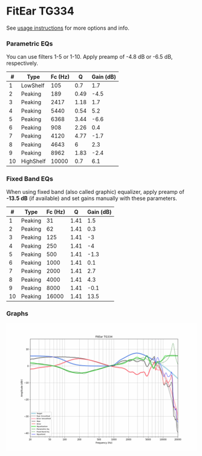 # FitEar TG334
See [usage instructions](https://github.com/jaakkopasanen/AutoEq#usage) for more options and info.

### Parametric EQs
You can use filters 1-5 or 1-10. Apply preamp of -4.8 dB or -6.5 dB, respectively.

|   # | Type      |   Fc (Hz) |    Q |   Gain (dB) |
|-----|-----------|-----------|------|-------------|
|   1 | LowShelf  |       105 | 0.7  |         1.7 |
|   2 | Peaking   |       189 | 0.49 |        -4.5 |
|   3 | Peaking   |      2417 | 1.18 |         1.7 |
|   4 | Peaking   |      5440 | 0.54 |         5.2 |
|   5 | Peaking   |      6368 | 3.44 |        -6.6 |
|   6 | Peaking   |       908 | 2.26 |         0.4 |
|   7 | Peaking   |      4120 | 4.77 |        -1.7 |
|   8 | Peaking   |      4643 | 6    |         2.3 |
|   9 | Peaking   |      8962 | 1.83 |        -2.4 |
|  10 | HighShelf |     10000 | 0.7  |         6.1 |

### Fixed Band EQs
When using fixed band (also called graphic) equalizer, apply preamp of **-13.5 dB** (if available) and set gains manually with these parameters.

|   # | Type    |   Fc (Hz) |    Q |   Gain (dB) |
|-----|---------|-----------|------|-------------|
|   1 | Peaking |        31 | 1.41 |         1.5 |
|   2 | Peaking |        62 | 1.41 |         0.3 |
|   3 | Peaking |       125 | 1.41 |        -3   |
|   4 | Peaking |       250 | 1.41 |        -4   |
|   5 | Peaking |       500 | 1.41 |        -1.3 |
|   6 | Peaking |      1000 | 1.41 |         0.1 |
|   7 | Peaking |      2000 | 1.41 |         2.7 |
|   8 | Peaking |      4000 | 1.41 |         4.3 |
|   9 | Peaking |      8000 | 1.41 |        -0.1 |
|  10 | Peaking |     16000 | 1.41 |        13.5 |

### Graphs
![](./FitEar%20TG334.png)
